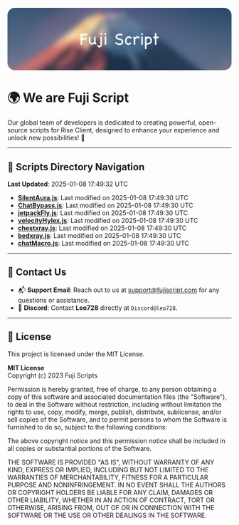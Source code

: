 ![Banner](.github/b.webp)

# 🌍 **We are Fuji Script**

Our global team of developers is dedicated to creating powerful, open-source scripts for Rise Client, designed to enhance your experience and unlock new possibilities! 🌟

---
<!-- SCRIPTS_NAVIGATION_START -->
## 📂 **Scripts Directory Navigation**

**Last Updated**: 2025-01-08 17:49:32 UTC

- **[SilentAura.js](scripts/SilentAura.js)**: Last modified on 2025-01-08 17:49:30 UTC
- **[ChatBypass.js](scripts/ChatBypass.js)**: Last modified on 2025-01-08 17:49:30 UTC
- **[jetpackFly.js](scripts/jetpackFly.js)**: Last modified on 2025-01-08 17:49:30 UTC
- **[velocityHylex.js](scripts/velocityHylex.js)**: Last modified on 2025-01-08 17:49:30 UTC
- **[chestxray.js](scripts/chestxray.js)**: Last modified on 2025-01-08 17:49:30 UTC
- **[bedxray.js](scripts/bedxray.js)**: Last modified on 2025-01-08 17:49:30 UTC
- **[chatMacro.js](scripts/chatMacro.js)**: Last modified on 2025-01-08 17:49:30 UTC

<!-- SCRIPTS_NAVIGATION_END -->

---

## 💬 **Contact Us**  
- 📬 **Support Email**: Reach out to us at [support@fujiscript.com](mailto:support@fujiscript.com) for any questions or assistance.  
- 💬 **Discord**: Contact **Leo728** directly at `Discord@leo728`.

---

## 📜 **License**

This project is licensed under the MIT License.  

**MIT License**  
Copyright (c) 2023 Fuji Scripts  

Permission is hereby granted, free of charge, to any person obtaining a copy of this software and associated documentation files (the "Software"), to deal in the Software without restriction, including without limitation the rights to use, copy, modify, merge, publish, distribute, sublicense, and/or sell copies of the Software, and to permit persons to whom the Software is furnished to do so, subject to the following conditions:  

The above copyright notice and this permission notice shall be included in all copies or substantial portions of the Software.  

THE SOFTWARE IS PROVIDED "AS IS", WITHOUT WARRANTY OF ANY KIND, EXPRESS OR IMPLIED, INCLUDING BUT NOT LIMITED TO THE WARRANTIES OF MERCHANTABILITY, FITNESS FOR A PARTICULAR PURPOSE AND NONINFRINGEMENT. IN NO EVENT SHALL THE AUTHORS OR COPYRIGHT HOLDERS BE LIABLE FOR ANY CLAIM, DAMAGES OR OTHER LIABILITY, WHETHER IN AN ACTION OF CONTRACT, TORT OR OTHERWISE, ARISING FROM, OUT OF OR IN CONNECTION WITH THE SOFTWARE OR THE USE OR OTHER DEALINGS IN THE SOFTWARE.  
